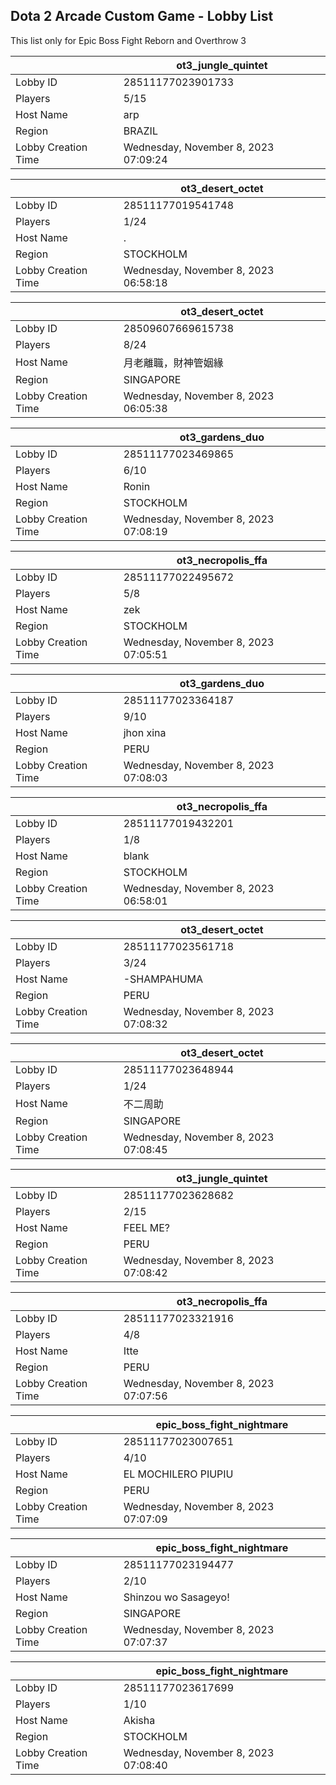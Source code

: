 ## Dota 2 Arcade Custom Game - Lobby List

This list only for Epic Boss Fight Reborn and Overthrow 3

|  | ot3_jungle_quintet |
| ------ | ------ |
| Lobby ID | 28511177023901733 |
| Players | 5/15 |
| Host Name | arp |
| Region | BRAZIL |
| Lobby Creation Time | Wednesday, November 8, 2023 07:09:24 |


|  | ot3_desert_octet |
| ------ | ------ |
| Lobby ID | 28511177019541748 |
| Players | 1/24 |
| Host Name | . |
| Region | STOCKHOLM |
| Lobby Creation Time | Wednesday, November 8, 2023 06:58:18 |


|  | ot3_desert_octet |
| ------ | ------ |
| Lobby ID | 28509607669615738 |
| Players | 8/24 |
| Host Name | 月老離職，財神管姻緣 |
| Region | SINGAPORE |
| Lobby Creation Time | Wednesday, November 8, 2023 06:05:38 |


|  | ot3_gardens_duo |
| ------ | ------ |
| Lobby ID | 28511177023469865 |
| Players | 6/10 |
| Host Name | Ronin |
| Region | STOCKHOLM |
| Lobby Creation Time | Wednesday, November 8, 2023 07:08:19 |


|  | ot3_necropolis_ffa |
| ------ | ------ |
| Lobby ID | 28511177022495672 |
| Players | 5/8 |
| Host Name | zek |
| Region | STOCKHOLM |
| Lobby Creation Time | Wednesday, November 8, 2023 07:05:51 |


|  | ot3_gardens_duo |
| ------ | ------ |
| Lobby ID | 28511177023364187 |
| Players | 9/10 |
| Host Name | jhon xina |
| Region | PERU |
| Lobby Creation Time | Wednesday, November 8, 2023 07:08:03 |


|  | ot3_necropolis_ffa |
| ------ | ------ |
| Lobby ID | 28511177019432201 |
| Players | 1/8 |
| Host Name | blank |
| Region | STOCKHOLM |
| Lobby Creation Time | Wednesday, November 8, 2023 06:58:01 |


|  | ot3_desert_octet |
| ------ | ------ |
| Lobby ID | 28511177023561718 |
| Players | 3/24 |
| Host Name | -SHAMPAHUMA |
| Region | PERU |
| Lobby Creation Time | Wednesday, November 8, 2023 07:08:32 |


|  | ot3_desert_octet |
| ------ | ------ |
| Lobby ID | 28511177023648944 |
| Players | 1/24 |
| Host Name | 不二周助 |
| Region | SINGAPORE |
| Lobby Creation Time | Wednesday, November 8, 2023 07:08:45 |


|  | ot3_jungle_quintet |
| ------ | ------ |
| Lobby ID | 28511177023628682 |
| Players | 2/15 |
| Host Name | FEEL ME? |
| Region | PERU |
| Lobby Creation Time | Wednesday, November 8, 2023 07:08:42 |


|  | ot3_necropolis_ffa |
| ------ | ------ |
| Lobby ID | 28511177023321916 |
| Players | 4/8 |
| Host Name | Itte |
| Region | PERU |
| Lobby Creation Time | Wednesday, November 8, 2023 07:07:56 |


|  | epic_boss_fight_nightmare |
| ------ | ------ |
| Lobby ID | 28511177023007651 |
| Players | 4/10 |
| Host Name | EL MOCHILERO PIUPIU |
| Region | PERU |
| Lobby Creation Time | Wednesday, November 8, 2023 07:07:09 |


|  | epic_boss_fight_nightmare |
| ------ | ------ |
| Lobby ID | 28511177023194477 |
| Players | 2/10 |
| Host Name | Shinzou wo Sasageyo! |
| Region | SINGAPORE |
| Lobby Creation Time | Wednesday, November 8, 2023 07:07:37 |


|  | epic_boss_fight_nightmare |
| ------ | ------ |
| Lobby ID | 28511177023617699 |
| Players | 1/10 |
| Host Name | Akisha |
| Region | STOCKHOLM |
| Lobby Creation Time | Wednesday, November 8, 2023 07:08:40 |


